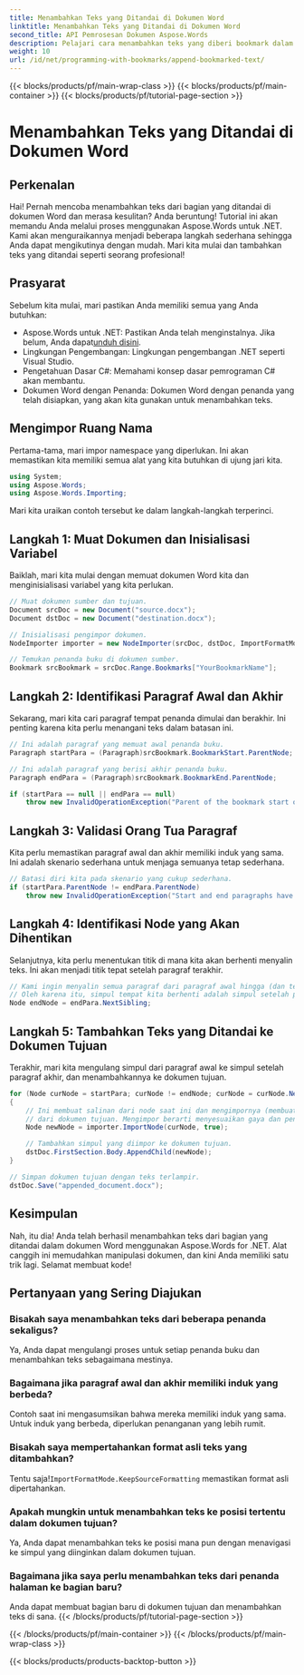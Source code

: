 ```yaml
---
title: Menambahkan Teks yang Ditandai di Dokumen Word
linktitle: Menambahkan Teks yang Ditandai di Dokumen Word
second_title: API Pemrosesan Dokumen Aspose.Words
description: Pelajari cara menambahkan teks yang diberi bookmark dalam dokumen Word menggunakan Aspose.Words untuk .NET dengan panduan langkah demi langkah ini. Sempurna untuk pengembang.
weight: 10
url: /id/net/programming-with-bookmarks/append-bookmarked-text/
---
```


{{< blocks/products/pf/main-wrap-class >}}
{{< blocks/products/pf/main-container >}}
{{< blocks/products/pf/tutorial-page-section >}}

# Menambahkan Teks yang Ditandai di Dokumen Word

## Perkenalan

Hai! Pernah mencoba menambahkan teks dari bagian yang ditandai di dokumen Word dan merasa kesulitan? Anda beruntung! Tutorial ini akan memandu Anda melalui proses menggunakan Aspose.Words untuk .NET. Kami akan menguraikannya menjadi beberapa langkah sederhana sehingga Anda dapat mengikutinya dengan mudah. Mari kita mulai dan tambahkan teks yang ditandai seperti seorang profesional!

## Prasyarat

Sebelum kita mulai, mari pastikan Anda memiliki semua yang Anda butuhkan:

-  Aspose.Words untuk .NET: Pastikan Anda telah menginstalnya. Jika belum, Anda dapat[unduh disini](https://releases.aspose.com/words/net/).
- Lingkungan Pengembangan: Lingkungan pengembangan .NET seperti Visual Studio.
- Pengetahuan Dasar C#: Memahami konsep dasar pemrograman C# akan membantu.
- Dokumen Word dengan Penanda: Dokumen Word dengan penanda yang telah disiapkan, yang akan kita gunakan untuk menambahkan teks.

## Mengimpor Ruang Nama

Pertama-tama, mari impor namespace yang diperlukan. Ini akan memastikan kita memiliki semua alat yang kita butuhkan di ujung jari kita.

```csharp
using System;
using Aspose.Words;
using Aspose.Words.Importing;
```

Mari kita uraikan contoh tersebut ke dalam langkah-langkah terperinci.

## Langkah 1: Muat Dokumen dan Inisialisasi Variabel

Baiklah, mari kita mulai dengan memuat dokumen Word kita dan menginisialisasi variabel yang kita perlukan.

```csharp
// Muat dokumen sumber dan tujuan.
Document srcDoc = new Document("source.docx");
Document dstDoc = new Document("destination.docx");

// Inisialisasi pengimpor dokumen.
NodeImporter importer = new NodeImporter(srcDoc, dstDoc, ImportFormatMode.KeepSourceFormatting);

// Temukan penanda buku di dokumen sumber.
Bookmark srcBookmark = srcDoc.Range.Bookmarks["YourBookmarkName"];
```

## Langkah 2: Identifikasi Paragraf Awal dan Akhir

Sekarang, mari kita cari paragraf tempat penanda dimulai dan berakhir. Ini penting karena kita perlu menangani teks dalam batasan ini.

```csharp
// Ini adalah paragraf yang memuat awal penanda buku.
Paragraph startPara = (Paragraph)srcBookmark.BookmarkStart.ParentNode;

// Ini adalah paragraf yang berisi akhir penanda buku.
Paragraph endPara = (Paragraph)srcBookmark.BookmarkEnd.ParentNode;

if (startPara == null || endPara == null)
    throw new InvalidOperationException("Parent of the bookmark start or end is not a paragraph, cannot handle this scenario yet.");
```

## Langkah 3: Validasi Orang Tua Paragraf

Kita perlu memastikan paragraf awal dan akhir memiliki induk yang sama. Ini adalah skenario sederhana untuk menjaga semuanya tetap sederhana.

```csharp
// Batasi diri kita pada skenario yang cukup sederhana.
if (startPara.ParentNode != endPara.ParentNode)
    throw new InvalidOperationException("Start and end paragraphs have different parents, cannot handle this scenario yet.");
```

## Langkah 4: Identifikasi Node yang Akan Dihentikan

Selanjutnya, kita perlu menentukan titik di mana kita akan berhenti menyalin teks. Ini akan menjadi titik tepat setelah paragraf terakhir.

```csharp
// Kami ingin menyalin semua paragraf dari paragraf awal hingga (dan termasuk) paragraf akhir,
// Oleh karena itu, simpul tempat kita berhenti adalah simpul setelah paragraf akhir.
Node endNode = endPara.NextSibling;
```

## Langkah 5: Tambahkan Teks yang Ditandai ke Dokumen Tujuan

Terakhir, mari kita mengulang simpul dari paragraf awal ke simpul setelah paragraf akhir, dan menambahkannya ke dokumen tujuan.

```csharp
for (Node curNode = startPara; curNode != endNode; curNode = curNode.NextSibling)
{
    // Ini membuat salinan dari node saat ini dan mengimpornya (membuatnya valid) dalam konteks
    // dari dokumen tujuan. Mengimpor berarti menyesuaikan gaya dan pengidentifikasi daftar dengan benar.
    Node newNode = importer.ImportNode(curNode, true);

    // Tambahkan simpul yang diimpor ke dokumen tujuan.
    dstDoc.FirstSection.Body.AppendChild(newNode);
}

// Simpan dokumen tujuan dengan teks terlampir.
dstDoc.Save("appended_document.docx");
```

## Kesimpulan

Nah, itu dia! Anda telah berhasil menambahkan teks dari bagian yang ditandai dalam dokumen Word menggunakan Aspose.Words for .NET. Alat canggih ini memudahkan manipulasi dokumen, dan kini Anda memiliki satu trik lagi. Selamat membuat kode!

## Pertanyaan yang Sering Diajukan

### Bisakah saya menambahkan teks dari beberapa penanda sekaligus?
Ya, Anda dapat mengulangi proses untuk setiap penanda buku dan menambahkan teks sebagaimana mestinya.

### Bagaimana jika paragraf awal dan akhir memiliki induk yang berbeda?
Contoh saat ini mengasumsikan bahwa mereka memiliki induk yang sama. Untuk induk yang berbeda, diperlukan penanganan yang lebih rumit.

### Bisakah saya mempertahankan format asli teks yang ditambahkan?
 Tentu saja!`ImportFormatMode.KeepSourceFormatting` memastikan format asli dipertahankan.

### Apakah mungkin untuk menambahkan teks ke posisi tertentu dalam dokumen tujuan?
Ya, Anda dapat menambahkan teks ke posisi mana pun dengan menavigasi ke simpul yang diinginkan dalam dokumen tujuan.

### Bagaimana jika saya perlu menambahkan teks dari penanda halaman ke bagian baru?
Anda dapat membuat bagian baru di dokumen tujuan dan menambahkan teks di sana.
{{< /blocks/products/pf/tutorial-page-section >}}

{{< /blocks/products/pf/main-container >}}
{{< /blocks/products/pf/main-wrap-class >}}

{{< blocks/products/products-backtop-button >}}
